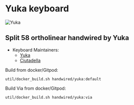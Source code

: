 # Yuka keyboard
![Yuka](https://media.giphy.com/media/13HBDT4QSTpveU/giphy.gif)

## Split 58 ortholinear handwired by Yuka

* Keyboard Maintainers: 
    - [Yuka](https://github.com/yuka)
    - [Ciutadella](https://github.com/ciutadellla)

Build from docker/Gitpod:
```
util/docker_build.sh handwired/yuka:default
``` 

Build Via from docker/Gitpod:
```
util/docker_build.sh handwired/yuka:via
``` 

